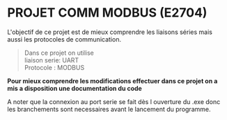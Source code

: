# PROJET COMM MODBUS (E2704)
L'objectif de ce projet est de mieux comprendre les liaisons séries mais aussi les protocoles de communication.
>Dans ce projet on utilise  
> liaison serie: UART  
> Protocole : MODBUS
  
**Pour mieux comprendre les modifications effectuer dans ce projet on a mis a disposition une documentation du code**

A noter que la connexion au port serie se fait dès l ouverture du .exe donc les branchements sont necessaires avant le lancement du programme.
